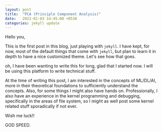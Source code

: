 ```yaml
---
layout: post
title:  "PCA (Principle Component Analysis)"
date:   2021-01-03 14:45:00 +0530
categories: jekyll update
---
```

Hello you,

This is the first post in this blog, just playing with `jekyll`. I have kept, for now, most of the default things that come with `jekyll`, but plan to learn it in depth to have a nice customized theme. Let's see how that goes.

oh, I have been wanting to write this for long, glad that I started now.
I will be using this platform to write technical stuff. 

At the time of writing this post, I am interested in the concepts of ML/DL/AI, more in their theoretical foundations to sufficiently understand the concepts. Also, for some things I might also have hands on. Professionally, I also have an experience in the kernel programming and debugging, specifically in the areas of file system, so I might as well post some kernel related stuff sporadically if not ever.

Wish me luck!!

GOD SPEED.